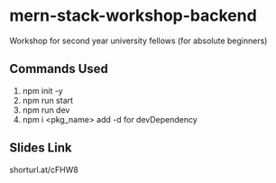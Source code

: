 # mern-stack-workshop-backend
 Workshop for second year university fellows (for absolute beginners)
 
## Commands Used
1. npm init -y
2. npm run start
3. npm run dev
4. npm i <pkg_name>
add -d for devDependency

## Slides Link
shorturl.at/cFHW8
